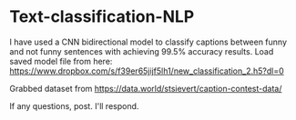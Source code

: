# Text-classification-NLP
I have used a CNN bidirectional model to classify captions between funny and not funny sentences with achieving 99.5% accuracy results.
Load saved model file from here: https://www.dropbox.com/s/f39er65jijf5lh1/new_classification_2.h5?dl=0

Grabbed dataset from https://data.world/stsievert/caption-contest-data/

If any questions, post. I'll respond.
